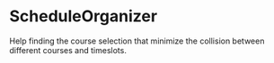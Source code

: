 # ScheduleOrganizer

Help finding the course selection that minimize the collision between different courses and timeslots.
